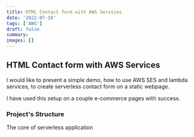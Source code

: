 ```yaml
---
title: HTML Contact form with AWS Services
date: '2022-07-10'
tags: ['AWS']
draft: false
summary:
images: []
---
```


## HTML Contact form with AWS Services

I would like to present a simple demo, how to use AWS SES and lambda services, to create serverless contact form on a static webpage.

I have used this setup on a couple e-commerce pages with success.

### Project's Structure

The core of serverless application
